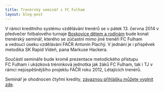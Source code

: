 ```yaml
---
title: Trenérský seminář s FC Fulham
layout: blog-post
---
```


V rámci kreditního systému vzdělávání trenérů se v pátek 13. června 2014 v předvečer fotbalového turnaje [Boskovice dětem a rodinám][turnaj] bude konat trenérský seminář, kterého se zúčastní mimo jiné trenéři FC Fulham a vedoucí úseku vzdělávání FAČR Antonín Plachý. V jednání je i příspěvek metodika SK Rapid Vídeň, pana Markuse Hackera.

Součástí semináře bude kromě prezentace metodického přístupu FC Fulham i ukázková tréninková jednotka jak žáků FC Fulham, tak i TJ v rámci nejúspěšnějšího projektu FAČR roku 2012, Létajících trenérů.

Seminář je ohodnocen čtyřmi kredity, [závaznou přihlášku můžete vyplnit zde][prihlaska].

[turnaj]: http://www.zijemehrou.cz/souteze/boskovice/
[prihlaska]: http://goo.gl/sdSGoi